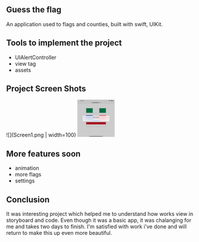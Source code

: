 ## Guess the flag

An application used to flags and counties, built with swift, UIKit.
## Tools to implement the project
  - UIAlertController
  - view tag
  - assets
 
 ## Project Screen Shots
![](Screen1.png | width=100)
<img src="Screen1.png" width="100" height="100">

## More features soon 
- animation
- more flags 
- settings 
  
## Conclusion 
It was interesting project which helped me to understand how works view in storyboard and code. 
Even though it was a basic app, it was chalanging for me and takes two days to finish. 
I'm satisfied with work i've done and will return to make this up even more beautiful.
